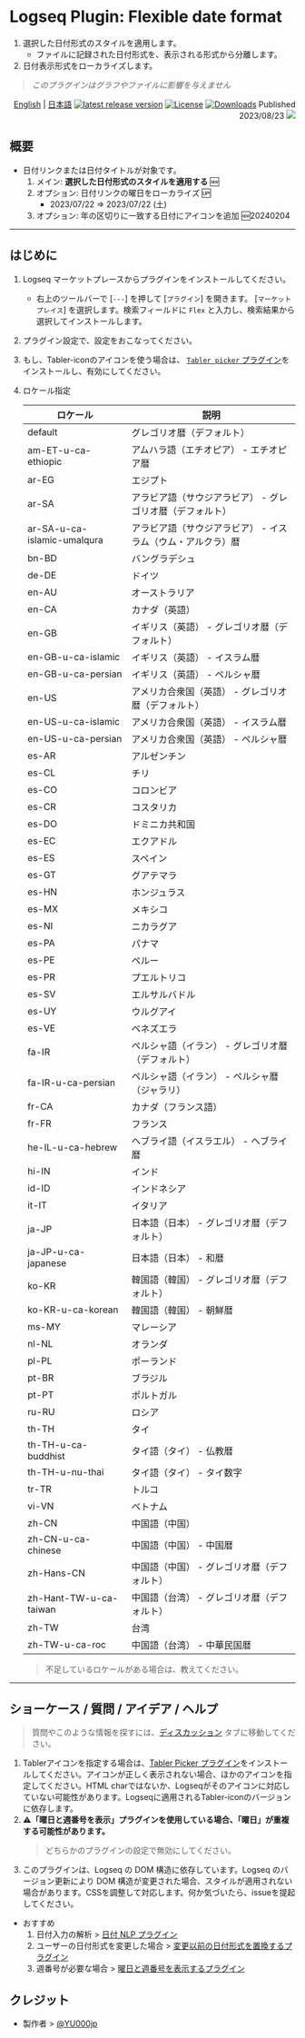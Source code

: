 # Logseq Plugin: Flexible date format

1. 選択した日付形式のスタイルを適用します。
   - ファイルに記録された日付形式を、表示される形式から分離します。     
1. 日付表示形式をローカライズします。
> *このプラグインはグラフやファイルに影響を与えません*

<div align="right">

[English](https://github.com/YU000jp/logseq-plugin-flex-date-format) | [日本語](https://github.com/YU000jp/logseq-plugin-flex-date-format/blob/main/readme.ja.md) [![latest release version](https://img.shields.io/github/v/release/YU000jp/logseq-plugin-flex-date-format)](https://github.com/YU000jp/logseq-plugin-flex-date-format/releases)
[![License](https://img.shields.io/github/license/YU000jp/logseq-plugin-flex-date-format?color=blue)](https://github.com/YU000jp/logseq-plugin-flex-date-format/LICENSE)
[![Downloads](https://img.shields.io/github/downloads/YU000jp/logseq-plugin-flex-date-format/total.svg)](https://github.com/YU000jp/logseq-plugin-flex-date-format/releases)
 Published 2023/08/23 <a href="https://www.buymeacoffee.com/yu000japan"><img src="https://img.buymeacoffee.com/button-api/?text=Buy me a pizza&emoji=🍕&slug=yu000japan&button_colour=FFDD00&font_colour=000000&font_family=Poppins&outline_colour=000000&coffee_colour=ffffff" /></a>
 </div>

## 概要

- 日付リンクまたは日付タイトルが対象です。
  1. メイン: **選択した日付形式のスタイルを適用する** 🆕
  1. オプション: 日付リンクの曜日をローカライズ 🆙
     - 2023/07/22 => 2023/07/22 (土)
  1. オプション: 年の区切りに一致する日付にアイコンを追加 🆕20240204

---

## はじめに

1. Logseq マーケットプレースからプラグインをインストールしてください。
   - 右上のツールバーで [`---`] を押して [`プラグイン`] を開きます。 [`マーケットプレイス`] を選択します。検索フィールドに `Flex` と入力し、検索結果から選択してインストールします。
1. プラグイン設定で、設定をおこなってください。
1. もし、Tabler-iconのアイコンを使う場合は、 [`Tabler picker` プラグイン](https://github.com/yoyurec/logseq-tabler-picker)をインストールし、有効にしてください。
1. ロケール指定

    | ロケール                | 説明                                                 |
    |-----------------------|------------------------------------------------------|
    | default               | グレゴリオ暦（デフォルト）                              |
    | am-ET-u-ca-ethiopic   | アムハラ語（エチオピア） - エチオピア暦                  |
    | ar-EG                 | エジプト                                              |
    | ar-SA                 | アラビア語（サウジアラビア） - グレゴリオ暦（デフォルト）  |
    | ar-SA-u-ca-islamic-umalqura | アラビア語（サウジアラビア） - イスラム（ウム・アルクラ）暦 |
    | bn-BD                 | バングラデシュ                                          |
    | de-DE                 | ドイツ                                                |
    | en-AU                 | オーストラリア                                          |
    | en-CA                 | カナダ（英語）                                        |
    | en-GB                 | イギリス（英語） - グレゴリオ暦（デフォルト）              |
    | en-GB-u-ca-islamic   | イギリス（英語） - イスラム暦                           |
    | en-GB-u-ca-persian   | イギリス（英語） - ペルシャ暦                           |
    | en-US                 | アメリカ合衆国（英語） - グレゴリオ暦（デフォルト）        |
    | en-US-u-ca-islamic   | アメリカ合衆国（英語） - イスラム暦                     |
    | en-US-u-ca-persian   | アメリカ合衆国（英語） - ペルシャ暦                     |
    | es-AR                 | アルゼンチン                                           |
    | es-CL                 | チリ                                                 |
    | es-CO                 | コロンビア                                             |
    | es-CR                 | コスタリカ                                             |
    | es-DO                 | ドミニカ共和国                                         |
    | es-EC                 | エクアドル                                             |
    | es-ES                 | スペイン                                               |
    | es-GT                 | グアテマラ                                             |
    | es-HN                 | ホンジュラス                                             |
    | es-MX                 | メキシコ                                               |
    | es-NI                 | ニカラグア                                             |
    | es-PA                 | パナマ                                                 |
    | es-PE                 | ペルー                                                 |
    | es-PR                 | プエルトリコ                                             |
    | es-SV                 | エルサルバドル                                           |
    | es-UY                 | ウルグアイ                                             |
    | es-VE                 | ベネズエラ                                             |
    | fa-IR                 | ペルシャ語（イラン） - グレゴリオ暦（デフォルト）          |
    | fa-IR-u-ca-persian   | ペルシャ語（イラン） - ペルシャ暦（ジャラリ）               |
    | fr-CA                 | カナダ（フランス語）                                     |
    | fr-FR                 | フランス                                               |
    | he-IL-u-ca-hebrew    | ヘブライ語（イスラエル） - ヘブライ暦                      |
    | hi-IN                 | インド                                                 |
    | id-ID                 | インドネシア                                             |
    | it-IT                 | イタリア                                               |
    | ja-JP                 | 日本語（日本） - グレゴリオ暦（デフォルト）                |
    | ja-JP-u-ca-japanese   | 日本語（日本） - 和暦                                      |
    | ko-KR                 | 韓国語（韓国） - グレゴリオ暦（デフォルト）                |
    | ko-KR-u-ca-korean     | 韓国語（韓国） - 朝鮮暦                                    |
    | ms-MY                 | マレーシア                                               |
    | nl-NL                 | オランダ                                               |
    | pl-PL                 | ポーランド                                               |
    | pt-BR                 | ブラジル                                               |
    | pt-PT                 | ポルトガル                                               |
    | ru-RU                 | ロシア                                                 |
    | th-TH                 | タイ                                                   |
    | th-TH-u-ca-buddhist  | タイ語（タイ） - 仏教暦                                    |
    | th-TH-u-nu-thai      | タイ語（タイ） - タイ数字                                  |
    | tr-TR                 | トルコ                                                 |
    | vi-VN                 | ベトナム                                               |
    | zh-CN                 | 中国語（中国）                                           |
    | zh-CN-u-ca-chinese   | 中国語（中国） - 中国暦                                    |
    | zh-Hans-CN           | 中国語（中国） - グレゴリオ暦（デフォルト）                |
    | zh-Hant-TW-u-ca-taiwan| 中国語（台湾） - グレゴリオ暦（デフォルト）                |
    | zh-TW                 | 台湾                                                   |
    | zh-TW-u-ca-roc       | 中国語（台湾） - 中華民国暦                               |

   > 不足しているロケールがある場合は、教えてください。
---

## ショーケース / 質問 / アイデア / ヘルプ

> 質問やこのような情報を探すには、[ディスカッション](https://github.com/YU000jp/logseq-plugin-flex-date-format/discussions) タブに移動してください。

1. Tablerアイコンを指定する場合は、[Tabler Picker プラグイン](https://github.com/yoyurec/logseq-tabler-picker)をインストールしてください。アイコンが正しく表示されない場合、ほかのアイコンを指定してください。HTML charではないか、Logseqがそのアイコンに対応していない可能性があります。Logseqに適用されるTabler-iconのバージョンに依存します。
1. **⚠️「曜日と週番号を表示」プラグインを使用している場合、「曜日」が重複する可能性があります。**
   > どちらかのプラグインの設定で無効にしてください。
1. このプラグインは、Logseq の DOM 構造に依存しています。Logseq のバージョン更新により DOM 構造が変更された場合、スタイルが適用されない場合があります。CSSを調整して対応します。何か気づいたら、issueを提起してください。

- おすすめ
  1. 日付入力の解析 > [日付 NLP プラグイン](https://github.com/hkgnp/logseq-datenlp-plugin)
  1. ユーザーの日付形式を変更した場合 > [変更以前の日付形式を置換するプラグイン](https://github.com/YU000jp/logseq-plugin-legacy-date-format)
  1. 週番号が必要な場合 > [曜日と週番号を表示するプラグイン](https://github.com/YU000jp/logseq-plugin-show-weekday-and-week-number/)

## クレジット

- 製作者 > [@YU000jp](https://github.com/YU000jp)
